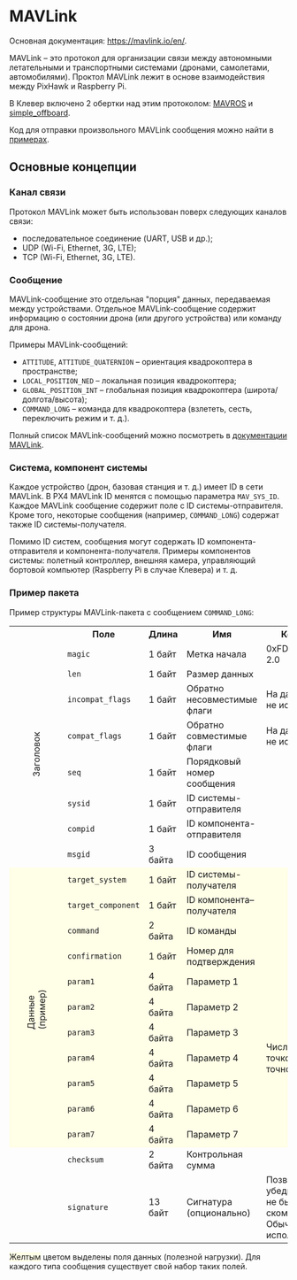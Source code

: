 # MAVLink

Основная документация: https://mavlink.io/en/.

MAVLink – это протокол для организации связи между автономными летательными и транспортными системами (дронами, самолетами, автомобилями). Проктол MAVLink лежит в основе взаимодействия между PixHawk и Raspberry Pi.

В Клевер включено 2 обертки над этим протоколом: [MAVROS](mavros.md) и [simple_offboard](simple_offboard.md).

Код для отправки произвольного MAVLink сообщения можно найти в [примерах](snippets.md).

## Основные концепции

### Канал связи

Протокол MAVLink может быть использован поверх следующих каналов связи:

* последовательное соединение (UART, USB и др.);
* UDP (Wi-Fi, Ethernet, 3G, LTE);
* TCP (Wi-Fi, Ethernet, 3G, LTE).

### Сообщение

MAVLink-сообщение это отдельная "порция" данных, передаваемая между устройствами. Отдельное MAVLink-сообщение содержит информацию о состоянии дрона (или другого устройства) или команду для дрона.

Примеры MAVLink-сообщений:

* `ATTITUDE`, `ATTITUDE_QUATERNION` – ориентация квадрокоптера в пространстве;
* `LOCAL_POSITION_NED` – локальная позиция квадрокоптера;
* `GLOBAL_POSITION_INT` – глобальная позиция квадрокоптера (широта/долгота/высота);
* `COMMAND_LONG` – команда для квадрокоптера (взлететь, сесть, переключить режим и т. д.).

Полный список MAVLink-сообщений можно посмотреть в [документации MAVLink](http://mavlink.org/messages/common).

### Система, компонент системы

Каждое устройство (дрон, базовая станция и т. д.) имеет ID в сети MAVLink. В PX4 MAVLink ID менятся с помощью параметра `MAV_SYS_ID`. Каждое MAVLink сообщение содержит поле с ID системы-отправителя. Кроме того, некоторые сообщения (например, `COMMAND_LONG`) содержат также ID системы-получателя.

Помимо ID систем, сообщения могут содержать ID компонента-отправителя и компонента-получателя. Примеры компонентов системы: полетный контроллер, внешняя камера, управляющий бортовой компьютер (Raspberry Pi в случае Клевера) и т. д.

### Пример пакета

Пример структуры MAVLink-пакета с сообщением `COMMAND_LONG`:

<table>
    <tr>
        <th></th>
        <th>Поле</th>
        <th>Длина</th>
        <th>Имя</th>
        <th>Комментарий</th>
    </tr>
    <tr>
        <td rowspan="8"><div style="transform: rotate(-90deg)">Заголовок</div></td>
        <td><code>magic</code></td>
        <td>1 байт</td>
        <td>Метка начала</td>
        <td>0xFD для MAVLink 2.0</td>
    </tr>
    <tr>
        <td><code>len</code></td>
        <td>1 байт</td>
        <td>Размер данных</td>
        <td></td>
    </tr>
    <tr>
        <td><code>incompat_flags</code></td>
        <td>1 байт</td>
        <td>Обратно несовместимые флаги</td>
        <td>На данный момент не используется</td>
    </tr>
    <tr>
        <td><code>compat_flags</code></td>
        <td>1 байт</td>
        <td>Обратно совместимые флаги</td>
        <td>На данный момент не используется</td>
    </tr>
    <tr>
        <td><code>seq</code></td>
        <td>1 байт</td>
        <td>Порядковый номер сообщения</td>
        <td></td>
    </tr>
    <tr>
        <td><code>sysid</code></td>
        <td>1 байт</td>
        <td>ID системы-отправителя</td>
        <td></td>
    </tr>
    <tr>
        <td><code>compid</code></td>
        <td>1 байт</td>
        <td>ID компонента-отправителя</td>
        <td></td>
    </tr>
    <tr>
        <td><code>msgid</code></td>
        <td>3 байта</td>
        <td>ID сообщения</td>
        <td></td>
    </tr>
    <tr style="background: #fffee6">
        <td rowspan="11"><div style="transform: rotate(-90deg)">Данные (пример)</div></td>
        <td><code>target_system</code></td>
        <td>1 байт</td>
        <td>ID системы-получателя</td>
        <td></td>
    </tr>
    <tr style="background: #fffee6">
        <td><code>target_component</code></td>
        <td>1 байт</td>
        <td>ID компонента–получателя</td>
        <td></td>
    </tr>
    <tr style="background: #fffee6">
        <td><code>command</code></td>
        <td>2 байта</td>
        <td>ID команды</td>
        <td></td>
    </tr>
    <tr style="background: #fffee6">
        <td><code>confirmation</code></td>
        <td>1 байт</td>
        <td>Номер для подтверждения</td>
        <td></td>
    </tr>
    <tr style="background: #fffee6">
        <td><code>param1</code></td>
        <td>4 байта</td>
        <td>Параметр 1</td>
        <td rowspan="7">Число с плавающей точкой одинарной точности</td>
    </tr>
    <tr style="background: #fffee6">
        <td><code>param2</code></td>
        <td>4 байта</td>
        <td>Параметр 2</td>
    </tr>
    <tr style="background: #fffee6">
        <td><code>param3</code></td>
        <td>4 байта</td>
        <td>Параметр 3</td>
    </tr>
    <tr style="background: #fffee6">
        <td><code>param4</code></td>
        <td>4 байта</td>
        <td>Параметр 4</td>
    </tr>
    <tr style="background: #fffee6">
        <td><code>param5</code></td>
        <td>4 байта</td>
        <td>Параметр 5</td>
    </tr>
    <tr style="background: #fffee6">
        <td><code>param6</code></td>
        <td>4 байта</td>
        <td>Параметр 6</td>
    </tr>
    <tr style="background: #fffee6">
        <td><code>param7</code></td>
        <td>4 байта</td>
        <td>Параметр 7</td>
    </tr>
    <tr>
        <td></td>
        <td><code>checksum</code></td>
        <td>2 байта</td>
        <td>Контрольная сумма</td>
        <td></td>
    </tr>
    <tr>
        <td></td>
        <td><code>signature</code></td>
        <td>13 байт</td>
        <td>Сигнатура (опционально)</td>
        <td>Позволяет убедиться, что пакет не был скомпроментирован.
Обычно не используется.</td>
    </tr>
</table>

<span style="background: #fffee6">Желтым</span> цветом выделены поля данных (полезной нагрузки). Для каждого типа сообщения существует свой набор таких полей.
